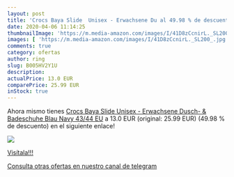 ```yaml
---
layout: post
title: 'Crocs Baya Slide  Unisex - Erwachsene Du al 49.98 % de descuento'
date: 2020-04-06 11:14:25
thumbnailImage: 'https://m.media-amazon.com/images/I/41D8zCcnirL._SL200_.jpg'
images: [ 'https://m.media-amazon.com/images/I/41D8zCcnirL._SL200_.jpg' ]
comments: true
category: ofertas
author: ring
slug: B005HV2Y1U
description:
actualPrice: 13.0 EUR
comparePrice: 25.99 EUR
inStock: true
---
```


Ahora mismo tienes [Crocs Baya Slide  Unisex - Erwachsene Dusch- & Badeschuhe  Blau  Navy   43/44 EU](https://www.amazon.com/dp/B005HV2Y1U/?tag=redken08-20) a 13.0 EUR (original: 25.99 EUR) (49.98 %  de descuento) en el siguiente enlace!

[![](https://m.media-amazon.com/images/I/41D8zCcnirL._SL200_.jpg)](https://www.amazon.com/dp/B005HV2Y1U/?tag=redken08-20)

[Visítala!!!](https://www.amazon.com/dp/B005HV2Y1U/?tag=redken08-20)

[Consulta otras ofertas en nuestro canal de telegram](https://t.me/s/ofertas25)
